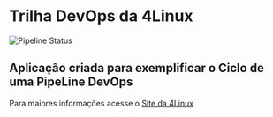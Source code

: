 # Trilha DevOps da 4Linux

<!-- Altere a Flag abaixo com sua URL do seu usuário do Github -->

![Pipeline Status](https://github.com/vggodoi/DevOpsLab-HelloWorld/actions/workflows/pipeline.yml/badge.svg) 


## Aplicação criada para exemplificar o Ciclo de uma PipeLine DevOps


Para maiores informações acesse o [Site da 4Linux](https://www.4linux.com.br/cursos/devops)
